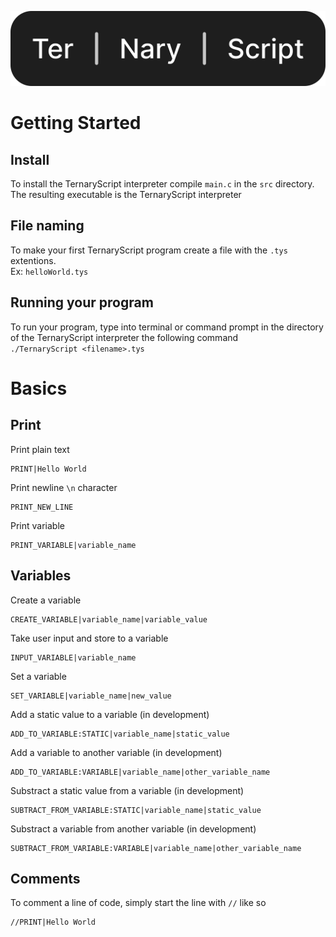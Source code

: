 ![TernaryScript](./logo/logo.svg)
# Getting Started
## Install
To install the TernaryScript interpreter compile `main.c` in the `src` directory. The resulting executable is the TernaryScript interpreter
## File naming
To make your first TernaryScript program create a file with the `.tys` extentions.
<br>
Ex: `helloWorld.tys`
## Running your program
To run your program, type into terminal or command prompt in the directory of the TernaryScript interpreter the following command
<br>
`./TernaryScript <filename>.tys`
# Basics
## Print
Print plain text
```
PRINT|Hello World
```
Print newline `\n` character
```
PRINT_NEW_LINE
```
Print variable
```
PRINT_VARIABLE|variable_name
```
## Variables
Create a variable
```
CREATE_VARIABLE|variable_name|variable_value
```
Take user input and store to a variable
```
INPUT_VARIABLE|variable_name
```
Set a variable
```
SET_VARIABLE|variable_name|new_value
```
Add a static value to a variable (in development)
```
ADD_TO_VARIABLE:STATIC|variable_name|static_value
```
Add a variable to another variable (in development)
```
ADD_TO_VARIABLE:VARIABLE|variable_name|other_variable_name
```
Substract a static value from a variable (in development)
```
SUBTRACT_FROM_VARIABLE:STATIC|variable_name|static_value
```
Substract a variable from another variable (in development)
```
SUBTRACT_FROM_VARIABLE:VARIABLE|variable_name|other_variable_name
```
## Comments
To comment a line of code, simply start the line with `//` like so
```
//PRINT|Hello World
```
